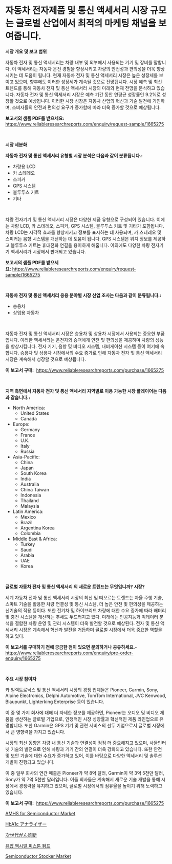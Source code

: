 <p><h1>자동차 전자제품 및 통신 액세서리 시장 규모는 글로벌 산업에서 최적의 마케팅 채널을 보여줍니다.</h1></p><p><strong>시장 개요 및 보고 범위</strong></p>
<p><p>자동차 전자 및 통신 액세서리는 차량 내부 및 외부에서 사용되는 기기 및 장비를 말합니다. 이 액세서리는 자동차 운전 경험을 향상시키고 차량의 안전성과 편의성을 더욱 향상시키는 데 도움이 됩니다. 현재 자동차 전자 및 통신 액세서리 시장은 높은 성장세를 보이고 있으며, 향후에도 이러한 성장세가 계속될 것으로 전망됩니다. 시장 예측 및 최신 트렌드를 통해 자동차 전자 및 통신 액세서리 시장의 미래와 현재 전망을 분석하고 있습니다. 자동차 전자 및 통신 액세서리 시장은 예측 기간 동안 연평균 성장률인 9.2%로 성장할 것으로 예상됩니다. 이러한 시장 성장은 자동차 산업의 혁신과 기술 발전에 기인하며, 소비자들의 안전과 편의성 요구가 증가함에 따라 더욱 증가할 것으로 예상됩니다.</p></p>
<p><strong>보고서의 샘플 PDF를 받으세요:</strong> <a href="https://www.reliableresearchreports.com/enquiry/request-sample/1665275">https://www.reliableresearchreports.com/enquiry/request-sample/1665275</a></p>
<p>&nbsp;</p>
<p><strong>시장 세분화</strong></p>
<p><strong>자동차 전자 및 통신 액세서리 유형별 시장 분석은 다음과 같이 분류됩니다.:</strong></p>
<p><ul><li>차량용 LCD</li><li>카 스테레오</li><li>스피커</li><li>GPS 시스템</li><li>블루투스 키트</li><li>기타</li></ul></p>
<p>&nbsp;</p>
<p><p>차량 전자기기 및 통신 액세서리 시장은 다양한 제품 유형으로 구성되어 있습니다. 이에는 차량 LCD, 카 스테레오, 스피커, GPS 시스템, 블루투스 키트 및 기타가 포함됩니다. 차량 LCD는 시각적 효과를 향상시키고 정보를 표시하는 데 사용되며, 카 스테레오 및 스피커는 음향 시스템을 개선하는 데 도움이 됩니다. GPS 시스템은 위치 정보를 제공하고 블루투스 키트는 휴대전화 연결을 용이하게 해줍니다. 이외에도 다양한 차량 전자기기 액세서리가 시장에서 판매되고 있습니다.</p></p>
<p><strong>보고서의 샘플 PDF를 받으세요:</strong>&nbsp;<a href="https://www.reliableresearchreports.com/enquiry/request-sample/1665275">https://www.reliableresearchreports.com/enquiry/request-sample/1665275</a></p>
<p>&nbsp;</p>
<p><strong> 자동차 전자 및 통신 액세서리 응용 분야별 시장 산업 조사는 다음과 같이 분류됩니다.:</strong></p>
<p><ul><li>승용차</li><li>상업용 자동차</li></ul></p>
<p>&nbsp;</p>
<p><p>자동차 전자 및 통신 액세서리 시장은 승용차 및 상용차 시장에서 사용되는 중요한 부품입니다. 이러한 액세서리는 운전자와 승객에게 안전 및 편의성을 제공하며 차량의 성능을 향상시킵니다. 전자 기기, 음향 및 비디오 시스템, 내비게이션 시스템 등이 여기에 속합니다. 승용차 및 상용차 시장에서의 수요 증가로 인해 자동차 전자 및 통신 액세서리 시장은 계속해서 성장할 것으로 예상됩니다.</p></p>
<p><strong>이 보고서 구매:</strong>&nbsp; <a href="https://www.reliableresearchreports.com/purchase/1665275">https://www.reliableresearchreports.com/purchase/1665275</a></p>
<p>&nbsp;</p>
<p><strong>지역 측면에서 자동차 전자 및 통신 액세서리 지역별로 이용 가능한 시장 플레이어는 다음과 같습니다.:</strong></p>
<p><ul>
    <li>
        North America:
        <ul>
            <li>United States</li>
            <li>Canada</li>
        </ul>
    </li>
    <li>
        Europe:
        <ul>
            <li>Germany</li>
            <li>France</li>
            <li>U.K.</li>
            <li>Italy</li>
            <li>Russia</li>
        </ul>
    </li>
    <li>
        Asia-Pacific:
        <ul>
            <li>China</li>
            <li>Japan</li>
            <li>South Korea</li>
            <li>India</li>
            <li>Australia</li>
            <li>China Taiwan</li>
            <li>Indonesia</li>
            <li>Thailand</li>
            <li>Malaysia</li>
        </ul>
    </li>
    <li>
        Latin America:
        <ul>
            <li>Mexico</li>
            <li>Brazil</li>
            <li>Argentina Korea</li>
            <li>Colombia</li>
        </ul>
    </li>
    <li>
        Middle East & Africa:
        <ul>
            <li>Turkey</li>
            <li>Saudi</li>
            <li>Arabia</li>
            <li>UAE</li>
            <li>Korea</li>
        </ul>
    </li>
    </ul></p>
<p>&nbsp;</p>
<p><strong>글로벌 자동차 전자 및 통신 액세서리 의 새로운 트렌드는 무엇입니까? 시장?</strong></p>
<p><p>세계 자동차 전자 및 통신 액세서리 시장의 최신 및 떠오르는 트렌드는 자율 주행 기술, 스마트 기술을 활용한 차량 연결성 및 통신 시스템, 더 높은 안전 및 편의성을 제공하는 신기술의 적용 등이다. 또한 전기차 및 하이브리드 차량에 대한 수요 증가에 따라 배터리 및 충전 시스템을 개선하는 추세도 두드러지고 있다. 미래에는 인공지능과 빅데이터 분석을 결합한 차량 운영 및 관리 시스템이 더욱 발전할 것으로 예상된다. 전자 및 통신 액세서리 시장은 계속해서 혁신과 발전을 거듭하며 글로벌 시장에서 더욱 중요한 역할을 하고 있다.</p></p>
<p><strong>이 보고서를 구매하기 전에 궁금한 점이 있으면 문의하거나 공유하세요.</strong>- <a href="https://www.reliableresearchreports.com/enquiry/pre-order-enquiry/1665275">https://www.reliableresearchreports.com/enquiry/pre-order-enquiry/1665275</a></p>
<p>&nbsp;</p>
<p><strong>주요 시장 참여자</strong></p>
<p><p>카 일렉트로닉스 및 통신 액세서리 시장의 경쟁 업체들은 Pioneer, Garmin, Sony, Alpine Electronics, Delphi Automotive, TomTom International, JVC Kenwood, Blaupunkt, Lighterking Enterprise 등이 있습니다. </p><p>이 중 몇 가지 회사에 대해 더 자세한 정보를 제공하면, Pioneer는 오디오 및 비디오 제품을 생산하는 글로벌 기업으로, 안정적인 시장 성장률과 혁신적인 제품 라인업으로 유명합니다. 또한 Garmin은 GPS 기기 및 관련 서비스의 선두 기업으로서 글로벌 시장에서 큰 영향력을 가지고 있습니다.</p><p>시장의 최신 동향은 차량 내 통신 기술과 연결성이 점점 더 중요해지고 있으며, 사물인터넷 기술의 발전으로 인해 차량과 기기 간의 연결이 더욱 강화되고 있습니다. 또한 안전 및 보안 기술에 대한 수요가 증가하고 있어, 이를 바탕으로 다양한 액세서리 및 솔루션 개발이 진행되고 있습니다.</p><p>이 중 일부 회사의 연간 매출은 Pioneer가 약 8억 달러, Garmin이 약 3억 5천만 달러, Sony가 약 7억 5천만 달러입니다. 이들 회사들은 계속해서 새로운 기술 개발을 통해 시장에서 경쟁력을 유지하고 있으며, 글로벌 시장에서의 점유율을 높이기 위해 노력하고 있습니다.</p></p>
<p><strong>이 보고서 구매:</strong>&nbsp;&nbsp;<a href="https://www.reliableresearchreports.com/purchase/1665275">https://www.reliableresearchreports.com/purchase/1665275</a></p>
<p><p><a href="https://github.com/seekum/Market-Research-Report-List-2/blob/main/amhs-for-semiconductor-market.md">AMHS for Semiconductor Market</a></p><p><a href="https://medium.com/@teridactyl90/hba1c%E5%88%86%E6%9E%90%E5%99%A8%E5%B8%82%E5%A0%B4-2031%E5%B9%B4%E3%81%BE%E3%81%A7%E3%81%AE%E3%83%88%E3%83%AC%E3%83%B3%E3%83%89-%E4%BA%88%E6%B8%AC-%E7%AB%B6%E4%BA%89%E5%88%86%E6%9E%90-1b76fac1a2b2">HbA1c アナライザー</a></p><p><a href="https://medium.com/@addyserr7687/%E6%AC%A1%E4%B8%96%E4%BB%A3%E3%81%8C%E3%82%93%E8%A8%BA%E6%96%AD%E5%B8%82%E5%A0%B4%E3%81%AF-%E5%B8%82%E5%A0%B4%E3%82%B7%E3%82%A7%E3%82%A2-%E5%B8%82%E5%A0%B4%E3%83%88%E3%83%AC%E3%83%B3%E3%83%89-%E5%B8%82%E5%A0%B4%E6%88%90%E9%95%B7%E3%81%AB%E9%96%A2%E3%81%99%E3%82%8B%E6%83%85%E5%A0%B1%E3%82%92%E6%8F%90%E4%BE%9B%E3%81%97%E3%81%BE%E3%81%99-9132b93b7525">次世代がん診断</a></p><p><a href="https://medium.com/@daveblock56/%EC%88%98%EC%A7%81-%ED%94%BC%EC%8A%A4%ED%86%A4-%ED%8E%8C%ED%94%84-%EC%8B%9C%EC%9E%A5-%EC%A1%B0%EC%82%AC-%EB%B3%B4%EA%B3%A0%EC%84%9C-%EA%B7%B8-%EC%97%AD%EC%82%AC-%EB%B0%8F-2024%EB%85%84%EB%B6%80%ED%84%B0-2031%EB%85%84%EA%B9%8C%EC%A7%80%EC%9D%98-%EC%98%88%EC%B8%A1-7c28d199d776">유압 액시얼 피스톤 펌프</a></p><p><a href="https://github.com/nancykennedykellievqfqt2/Market-Research-Report-List-1/blob/main/semiconductor-stocker-market.md">Semiconductor Stocker Market</a></p></p>
